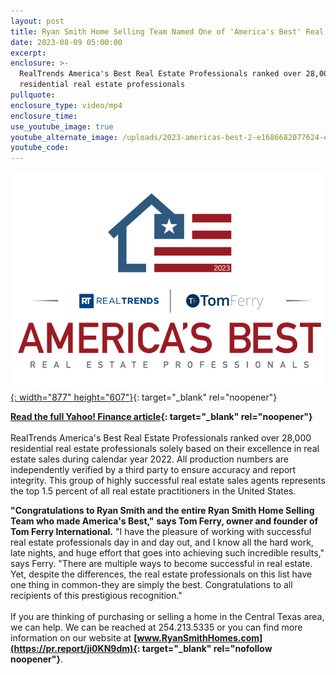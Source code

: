 ```yaml
---
layout: post
title: Ryan Smith Home Selling Team Named One of 'America's Best' Real Estate Teams
date: 2023-08-09 05:00:00
excerpt:
enclosure: >-
  RealTrends America's Best Real Estate Professionals ranked over 28,000
  residential real estate professionals
pullquote:
enclosure_type: video/mp4
enclosure_time:
use_youtube_image: true
youtube_alternate_image: /uploads/2023-americas-best-2-e1686682077624-edited-1-1-2.webp
youtube_code:
---
```

[![](/uploads/2023-americas-best-2-e1686682077624-edited-1-1.webp){: width="877" height="607"}](https://www.realtrends.com/Americas-Best/){: target="_blank" rel="noopener"}

**[Read the full Yahoo! Finance article](https://finance.yahoo.com/news/ryan-smith-home-selling-team-140000219.html){: target="_blank" rel="noopener"}**<br><br>RealTrends America's Best Real Estate Professionals ranked over 28,000 residential real estate professionals solely based on their excellence in real estate sales during calendar year 2022. All production numbers are independently verified by a third party to ensure accuracy and report integrity. This group of highly successful real estate sales agents represents the top 1.5 percent of all real estate practitioners in the United States.

**"Congratulations to Ryan Smith and the entire Ryan Smith Home Selling Team who made America's Best,"** **says Tom Ferry, owner and founder of Tom Ferry International.** "I have the pleasure of working with successful real estate professionals day in and day out, and I know all the hard work, late nights, and huge effort that goes into achieving such incredible results," says Ferry. "There are multiple ways to become successful in real estate. Yet, despite the differences, the real estate professionals on this list have one thing in common-they are simply the best. Congratulations to all recipients of this prestigious recognition."<br><br>If you are thinking of purchasing or selling a home in the Central Texas area, we can help. We can be reached at 254.213.5335 or you can find more information on our website at&nbsp;**[www.RyanSmithHomes.com](https://pr.report/ji0KN9dm){: target="_blank" rel="nofollow noopener"}**.